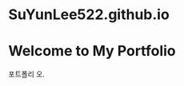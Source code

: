 # SuYunLee522.github.io
<html lang="ko">
<head>
</head>
<body>
    <h1>Welcome to My Portfolio</h1>
    <p>포트폴리 오.</p>
</body>
</html>
